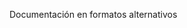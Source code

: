 <Token xmlns:xlink="http://www.w3.org/1999/xlink">Documentación en formatos alternativos</Token>

<!--HONumber=Jul16_HO3-->


